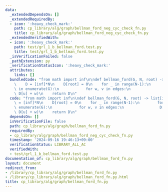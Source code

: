 ```yaml
---
data:
  _extendedDependsOn: []
  _extendedRequiredBy:
  - icon: ':heavy_check_mark:'
    path: cp_library/alg/graph/bellman_ford_neg_cyc_check_fn.py
    title: cp_library/alg/graph/bellman_ford_neg_cyc_check_fn.py
  _extendedVerifiedWith:
  - icon: ':heavy_check_mark:'
    path: test/grl_1_b_bellman_ford.test.py
    title: test/grl_1_b_bellman_ford.test.py
  _isVerificationFailed: false
  _pathExtension: py
  _verificationStatusIcon: ':heavy_check_mark:'
  attributes:
    links: []
  bundledCode: "from math import inf\n\ndef bellman_ford(G, N, root) -> list[int]:\n\
    \    D = [inf]*N\n    D[root] = 0\n    for _ in range(N-1):\n        for u, edges\
    \ in enumerate(G):\n            for w, v in edges:\n                D[v] = min(D[v],\
    \ D[u] + w)\n    return D\n"
  code: "from math import inf\n\ndef bellman_ford(G, N, root) -> list[int]:\n    D\
    \ = [inf]*N\n    D[root] = 0\n    for _ in range(N-1):\n        for u, edges in\
    \ enumerate(G):\n            for w, v in edges:\n                D[v] = min(D[v],\
    \ D[u] + w)\n    return D\n"
  dependsOn: []
  isVerificationFile: false
  path: cp_library/alg/graph/bellman_ford_fn.py
  requiredBy:
  - cp_library/alg/graph/bellman_ford_neg_cyc_check_fn.py
  timestamp: '2024-09-16 19:46:13+09:00'
  verificationStatus: LIBRARY_ALL_AC
  verifiedWith:
  - test/grl_1_b_bellman_ford.test.py
documentation_of: cp_library/alg/graph/bellman_ford_fn.py
layout: document
redirect_from:
- /library/cp_library/alg/graph/bellman_ford_fn.py
- /library/cp_library/alg/graph/bellman_ford_fn.py.html
title: cp_library/alg/graph/bellman_ford_fn.py
---
```

